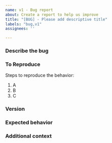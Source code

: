 ```yaml
---
name: v1 - Bug report
about: Create a report to help us improve
title: "[BUG] - Please add descriptive title"
labels: "bug,v1"
assignees: ''

---
```


### Describe the bug

<!---A clear and concise description of what the bug is.--->

### To Reproduce

Steps to reproduce the behavior:

1. A
1. B
1. C

### Version

<!---The release version or commit SHA you're using.--->

<!---Have you tried the latest version?--->

### Expected behavior

<!---A clear and concise description of what you expected to happen.--->

### Additional context

<!---Add any other context about the problem here.--->
